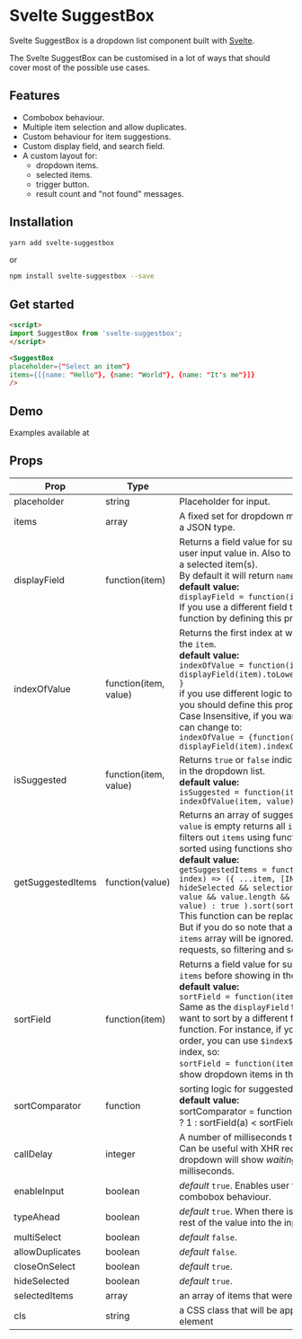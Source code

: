 # Svelte SuggestBox

Svelte SuggestBox is a dropdown list component built with [Svelte](https://svelte.dev).

The Svelte SuggestBox can be customised in a lot of ways that should cover most of the possible use cases.

## Features

* Combobox behaviour.
* Multiple item selection and allow duplicates.
* Custom behaviour for item suggestions.
* Custom display field, and search field.
* A custom layout for:
    * dropdown items.
    * selected items.
    * trigger button.
    * result count and "not found" messages.

## Installation
```bash
yarn add svelte-suggestbox
```
or
```bash
npm install svelte-suggestbox --save
```

## Get started

```html
<script>
import SuggestBox from 'svelte-suggestbox';
</script>

<SuggestBox
placeholder={"Select an item"}
items={[{name: "Hello"}, {name: "World"}, {name: "It's me"}]}
/>
```

## Demo

Examples available at

## Props

| Prop | Type | Description|
|---|---|---|
| placeholder | string | Placeholder for input.<br> |
| items | array | A fixed set for dropdown menu elements. All array items must be of a JSON type.
| displayField | function(item) | Returns a field value for supplied `item`. This value is used to lookup user input value in. Also to show in the dropdown elements and as a selected item(s).<br> By default it will return `name` field value. <br>**default value:**<br> ```displayField = function(item) { return item.name; }``` <br>If you use a different field than `name` then, you should replace this function by defining this prop.
| indexOfValue | function(item, value) | Returns the first index at which user input `value` can be found in the `item`.<br>**default value:**<br> ```indexOfValue = function(item, value) { return displayField(item).toLowerCase().indexOf(value.toLowerCase()); }``` <br> if you use different logic to lookup user input value in items then you should define this prop. For instance, by default this function is Case Insensitive, if you want to make it Case Sensitive then you can change to:<br> ```indexOfValue = {function(item, value) { return displayField(item).indexOf(value); } }```|
| isSuggested | function(item, value) | Returns `true` or `false` indicating weather an `item` should be shown in the dropdown list. <br>**default value:**<br>  ```isSuggested = function(item, value) { return indexOfValue(item, value) > -1; }``` |
| getSuggestedItems | function(value) | Returns an array of suggested dropdown list items. If user input `value` is empty returns all `items`. If there is a user input `value` then it filters out `items` using functions shown above. Also `items` get sorted using functions shown below.<br>**default value:**<br>```getSuggestedItems = function(value) { return items.map((item, index) => ({ ...item, [INDEX_FIELD]: index })).filter(item => hideSelected && selectionMap[item[INDEX_FIELD]] ? false : value && value.length && enableInput ? isSuggested(item, value) : true ).sort(sortComparator);}```<br> This function can be replaced to change suggestions behaviour. But if you do so note that all the functions described above and the `items` array will be ignored. This prop can be used for XHR requests, so filtering and sorting will be handled on a server side.|
| sortField | function(item) | Returns a field value for supplied `item`. This value is used to sort `items` before showing in the dropdown.<br>**default value:**<br>```sortField = function(item) { return item.name; }``` <br> Same as the `displayField` this function returns `name` field. If you want to sort by a different field value then, you should replace this function. For instance, if you want to preserve initial `items` array order, you can use `$index$` field that holds reference to `items` array index, so:<br>```sortField = function(item) { return item['$index$']; }``` will show dropdown items in the same order they are in `items` array.|
| sortComparator | function | sorting logic for suggested items <br>**default value:**<br> sortComparator = function(a, b) { return sortField(a) > sortField(b) ? 1 : sortField(a) < sortField(b) ? -1 : 0; }|
| callDelay | integer | A number of milliseconds to wait before calling `getSuggestedItems`. Can be useful with XHR requests. **Default value is** 0. The dropdown will show _waiting message_ for `callDelay` number of milliseconds.
| enableInput | boolean | *default* `true`. Enables user to input a lookup value. Set to `false` for combobox behaviour.
| typeAhead | boolean | *default* `true`. When there is only one suggested item, it will fill the rest of the value into the input.|
| multiSelect | boolean | *default* `false`. |
| allowDuplicates | boolean | *default* `false`. |
| closeOnSelect | boolean | *default* `true`. |
| hideSelected | boolean |  *default* `true`. |
| selectedItems | array | an array of items that were selected. |
| cls | string | a CSS class that will be appended (if defined) to the parent DOM element|



